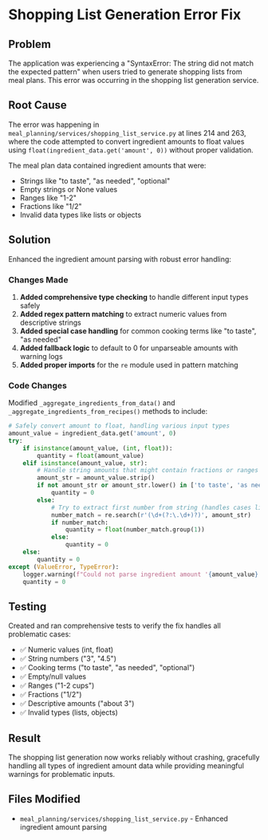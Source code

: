 # Shopping List Generation Error Fix

## Problem
The application was experiencing a "SyntaxError: The string did not match the expected pattern" when users tried to generate shopping lists from meal plans. This error was occurring in the shopping list generation service.

## Root Cause
The error was happening in `meal_planning/services/shopping_list_service.py` at lines 214 and 263, where the code attempted to convert ingredient amounts to float values using `float(ingredient_data.get('amount', 0))` without proper validation.

The meal plan data contained ingredient amounts that were:
- Strings like "to taste", "as needed", "optional"
- Empty strings or None values
- Ranges like "1-2"
- Fractions like "1/2"
- Invalid data types like lists or objects

## Solution
Enhanced the ingredient amount parsing with robust error handling:

### Changes Made

1. **Added comprehensive type checking** to handle different input types safely
2. **Added regex pattern matching** to extract numeric values from descriptive strings
3. **Added special case handling** for common cooking terms like "to taste", "as needed"
4. **Added fallback logic** to default to 0 for unparseable amounts with warning logs
5. **Added proper imports** for the `re` module used in pattern matching

### Code Changes

Modified `_aggregate_ingredients_from_data()` and `_aggregate_ingredients_from_recipes()` methods to include:

```python
# Safely convert amount to float, handling various input types
amount_value = ingredient_data.get('amount', 0)
try:
    if isinstance(amount_value, (int, float)):
        quantity = float(amount_value)
    elif isinstance(amount_value, str):
        # Handle string amounts that might contain fractions or ranges
        amount_str = amount_value.strip()
        if not amount_str or amount_str.lower() in ['to taste', 'as needed', 'optional']:
            quantity = 0
        else:
            # Try to extract first number from string (handles cases like "1-2", "1/2", etc.)
            number_match = re.search(r'(\d+(?:\.\d+)?)', amount_str)
            if number_match:
                quantity = float(number_match.group(1))
            else:
                quantity = 0
    else:
        quantity = 0
except (ValueError, TypeError):
    logger.warning(f"Could not parse ingredient amount '{amount_value}' for '{ingredient_name}', defaulting to 0")
    quantity = 0
```

## Testing
Created and ran comprehensive tests to verify the fix handles all problematic cases:
- ✅ Numeric values (int, float)
- ✅ String numbers ("3", "4.5")
- ✅ Cooking terms ("to taste", "as needed", "optional")
- ✅ Empty/null values
- ✅ Ranges ("1-2 cups")
- ✅ Fractions ("1/2")
- ✅ Descriptive amounts ("about 3")
- ✅ Invalid types (lists, objects)

## Result
The shopping list generation now works reliably without crashing, gracefully handling all types of ingredient amount data while providing meaningful warnings for problematic inputs.

## Files Modified
- `meal_planning/services/shopping_list_service.py` - Enhanced ingredient amount parsing
